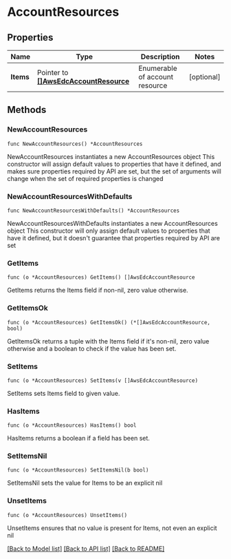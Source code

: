 # AccountResources

## Properties

Name | Type | Description | Notes
------------ | ------------- | ------------- | -------------
**Items** | Pointer to [**[]AwsEdcAccountResource**](AwsEdcAccountResource.md) | Enumerable of account resource | [optional] 

## Methods

### NewAccountResources

`func NewAccountResources() *AccountResources`

NewAccountResources instantiates a new AccountResources object
This constructor will assign default values to properties that have it defined,
and makes sure properties required by API are set, but the set of arguments
will change when the set of required properties is changed

### NewAccountResourcesWithDefaults

`func NewAccountResourcesWithDefaults() *AccountResources`

NewAccountResourcesWithDefaults instantiates a new AccountResources object
This constructor will only assign default values to properties that have it defined,
but it doesn't guarantee that properties required by API are set

### GetItems

`func (o *AccountResources) GetItems() []AwsEdcAccountResource`

GetItems returns the Items field if non-nil, zero value otherwise.

### GetItemsOk

`func (o *AccountResources) GetItemsOk() (*[]AwsEdcAccountResource, bool)`

GetItemsOk returns a tuple with the Items field if it's non-nil, zero value otherwise
and a boolean to check if the value has been set.

### SetItems

`func (o *AccountResources) SetItems(v []AwsEdcAccountResource)`

SetItems sets Items field to given value.

### HasItems

`func (o *AccountResources) HasItems() bool`

HasItems returns a boolean if a field has been set.

### SetItemsNil

`func (o *AccountResources) SetItemsNil(b bool)`

 SetItemsNil sets the value for Items to be an explicit nil

### UnsetItems
`func (o *AccountResources) UnsetItems()`

UnsetItems ensures that no value is present for Items, not even an explicit nil

[[Back to Model list]](../README.md#documentation-for-models) [[Back to API list]](../README.md#documentation-for-api-endpoints) [[Back to README]](../README.md)


